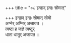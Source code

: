 +++
title = "०८ इन्द्राद् इन्द्रः सोमात्"

+++
इन्द्राद् इन्द्रः सोमात् सोमो  
अग्नेर् अग्निर् अजायत ।  
त्वष्टा ह जज्ञे त्वष्टुर्  
धाता धातुर् अजायत ॥
